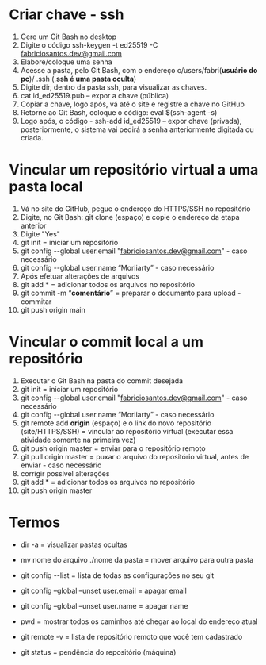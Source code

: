 # Criar chave - ssh

1. Gere um Git Bash no desktop
2. Digite o código ssh-keygen -t ed25519 -C fabriciosantos.dev@gmail.com
3. Elabore/coloque uma senha
4. Acesse a pasta, pelo Git Bash, com o endereço c/users/fabri(**usuário do pc**)/ .ssh (.**ssh é uma pasta oculta**)
5. Digite dir, dentro da pasta ssh, para visualizar as chaves.
6. cat id_ed25519.pub – expor a chave (pública)
7. Copiar a chave, logo após, vá até o site e registre a chave no GitHub
8. Retorne ao Git Bash, coloque o código: eval $(ssh-agent -s)
9. Logo após, o código - ssh-add id_ed25519 – expor chave (privada), posteriormente, o sistema vai pedirá a senha anteriormente digitada ou criada.

# Vincular um repositório virtual a uma pasta local

1.   Vá no site do GitHub, pegue o endereço do HTTPS/SSH no repositório
2.   Digite, no Git Bash: git clone (espaço) e copie o endereço da etapa anterior 
3.   Digite "Yes"
4.   git init = iniciar um repositório 
5.   git config --global user.email "fabriciosantos.dev@gmail.com"  - caso necessário
6.   git config --global user.name “Moriiarty” - caso necessário
7.   Após efetuar alterações de arquivos
8.   git add * = adicionar todos os arquivos no repositório
9.   git commit -m “**comentário**” = preparar o documento para upload - commitar
10.   git push origin main

# Vincular o commit local a um repositório

1. Executar o Git Bash na pasta do commit desejada
2. git init = iniciar um repositório 
3. git config --global user.email "fabriciosantos.dev@gmail.com" - caso necessário
4. git config --global user.name “Moriiarty” - caso necessário
5. git remote add **origin** (espaço) e o link do novo repositório (site/HTTPS/SSH) =  vincular ao repositório virtual (executar essa atividade somente na primeira vez)
6. git push origin master = enviar para o repositório remoto 
7. git pull origin master = puxar o arquivo do repositório virtual, antes de enviar - caso necessário
8. corrigir possível alterações
9. git add * = adicionar todos os arquivos no repositório
10. git push origin master
#  Termos

* dir -a = visualizar pastas ocultas

* mv nome do arquivo ./nome da pasta = mover arquivo para outra pasta

* git config --list = lista de todas as configurações no seu git

* git config –global –unset user.email = apagar email

* git config –global –unset user.name = apagar name

* pwd = mostrar todos os caminhos até chegar ao local do endereço atual

* git remote -v = lista de repositório remoto que você tem cadastrado

* git status = pendência do repositório (máquina)

